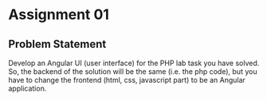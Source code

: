 # Assignment 01

## Problem Statement
Develop an Angular UI (user interface) for the PHP lab task you have solved. So,  the backend of the solution will be the same (i.e. the php code), but you have to change the frontend (html, css, javascript part) to be an Angular application.
